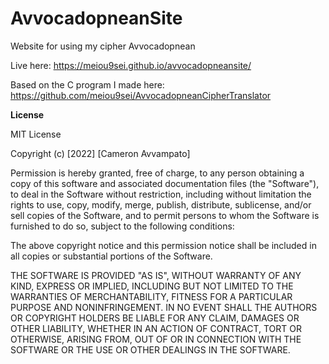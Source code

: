 # AvvocadopneanSite

Website for using my cipher Avvocadopnean

Live here: https://meiou9sei.github.io/avvocadopneansite/

Based on the C program I made here: https://github.com/meiou9sei/AvvocadopneanCipherTranslator

**License**

MIT License

Copyright (c) [2022] [Cameron Avvampato]

Permission is hereby granted, free of charge, to any person obtaining a copy
of this software and associated documentation files (the "Software"), to deal
in the Software without restriction, including without limitation the rights
to use, copy, modify, merge, publish, distribute, sublicense, and/or sell
copies of the Software, and to permit persons to whom the Software is
furnished to do so, subject to the following conditions:

The above copyright notice and this permission notice shall be included in all
copies or substantial portions of the Software.

THE SOFTWARE IS PROVIDED "AS IS", WITHOUT WARRANTY OF ANY KIND, EXPRESS OR
IMPLIED, INCLUDING BUT NOT LIMITED TO THE WARRANTIES OF MERCHANTABILITY,
FITNESS FOR A PARTICULAR PURPOSE AND NONINFRINGEMENT. IN NO EVENT SHALL THE
AUTHORS OR COPYRIGHT HOLDERS BE LIABLE FOR ANY CLAIM, DAMAGES OR OTHER
LIABILITY, WHETHER IN AN ACTION OF CONTRACT, TORT OR OTHERWISE, ARISING FROM,
OUT OF OR IN CONNECTION WITH THE SOFTWARE OR THE USE OR OTHER DEALINGS IN THE
SOFTWARE.
